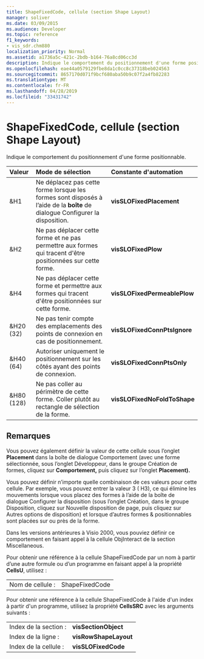 ```yaml
---
title: ShapeFixedCode, cellule (section Shape Layout)
manager: soliver
ms.date: 03/09/2015
ms.audience: Developer
ms.topic: reference
f1_keywords:
- vis_sdr.chm880
localization_priority: Normal
ms.assetid: a1736a5c-421c-2bdb-b164-76a8cd06cc3d
description: Indique le comportement du positionnement d'une forme positionnable.
ms.openlocfilehash: eae44a0579129fbe8da1c0cc8c37318beb024563
ms.sourcegitcommit: 8657170d071f9bcf680aba50b9c07f2a4fb82283
ms.translationtype: MT
ms.contentlocale: fr-FR
ms.lasthandoff: 04/28/2019
ms.locfileid: "33431742"
---
```

# <a name="shapefixedcode-cell-shape-layout-section"></a>ShapeFixedCode, cellule (section Shape Layout)

Indique le comportement du positionnement d'une forme positionnable.
  
|**Valeur**|**Mode de sélection**|**Constante d'automation**|
|:-----|:-----|:-----|
|&amp;H1  <br/> |Ne déplacez pas cette forme lorsque les formes sont disposés à l’aide de la **boîte** de dialogue Configurer la disposition.  <br/> |**visSLOFixedPlacement** <br/> |
|&amp;H2  <br/> |Ne pas déplacer cette forme et ne pas permettre aux formes qui tracent d'être positionnées sur cette forme.  <br/> |**visSLOFixedPlow** <br/> |
|&amp;H4  <br/> |Ne pas déplacer cette forme et permettre aux formes qui tracent d'être positionnées sur cette forme.  <br/> |**visSLOFixedPermeablePlow** <br/> |
|&amp;H20 (32)  <br/> |Ne pas tenir compte des emplacements des points de connexion en cas de positionnement.  <br/> |**visSLOFixedConnPtsIgnore** <br/> |
|&amp;H40 (64)  <br/> |Autoriser uniquement le positionnement sur les côtés ayant des points de connexion.  <br/> |**visSLOFixedConnPtsOnly** <br/> |
|&amp;H80 (128)  <br/> |Ne pas coller au périmètre de cette forme. Coller plutôt au rectangle de sélection de la forme.  <br/> |**visSLOFixedNoFoldToShape** <br/> |
   
## <a name="remarks"></a>Remarques

Vous pouvez également définir la valeur de cette  cellule sous l’onglet **Placement** dans la boîte  de dialogue Comportement (avec une forme sélectionnée, sous l’onglet Développeur, dans le groupe Création de formes, cliquez sur **Comportement,** puis cliquez sur l’onglet **Placement).** [](run-in-developer-mode-display-the-developer-tab.md) 
  
Vous pouvez définir n’importe quelle combinaison de ces valeurs pour cette cellule. Par exemple, vous pouvez entrer la valeur 3 ( H3), ce qui élimine les mouvements lorsque vous placez des formes à l’aide de la boîte de dialogue Configurer la disposition (sous l’onglet Création, dans le groupe Disposition, cliquez sur Nouvelle disposition de page, puis cliquez sur Autres options de disposition) et lorsque d’autres formes &amp; positionnables     sont placées sur ou près de la forme.  
  
Dans les versions antérieures à Visio 2000, vous pouviez définir ce comportement en faisant appel à la cellule ObjInteract de la section Miscellaneous. 
  
Pour obtenir une référence à la cellule ShapeFixedCode par un nom à partir d’une autre formule ou d’un programme en faisant appel à la propriété **CellsU**, utilisez : 
  
|||
|:-----|:-----|
|Nom de cellule :  <br/> |ShapeFixedCode  <br/> |
   
Pour obtenir une référence à la cellule ShapeFixedCode à l'aide d'un index à partir d'un programme, utilisez la propriété **CellsSRC** avec les arguments suivants : 
  
|||
|:-----|:-----|
|Index de la section :  <br/> |**visSectionObject** <br/> |
|Index de la ligne :  <br/> |**visRowShapeLayout** <br/> |
|Index de la cellule :  <br/> |**visSLOFixedCode** <br/> |
   


